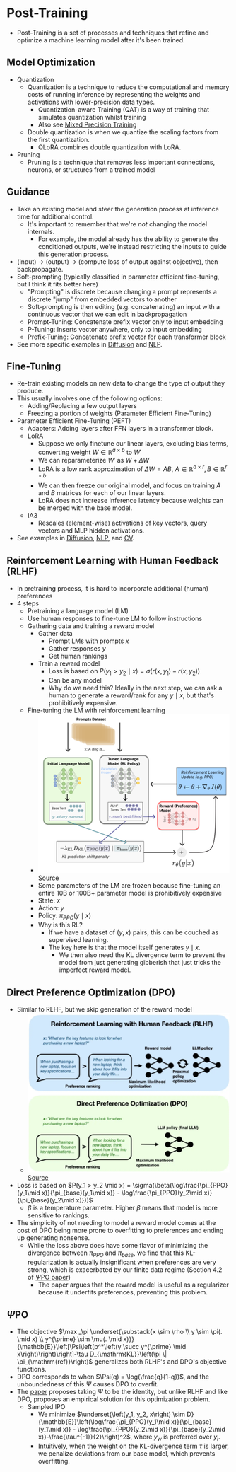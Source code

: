 # Post-Training

- Post-Training  is a set of processes and techniques that refine and optimize a machine learning model after it's been trained.

## Model Optimization

- Quantization
  - Quantization is a technique to reduce the computational and memory costs of running inference by representing the weights and activations with lower-precision data types.
    - Quantization-aware Training (QAT) is a way of training that simulates quantization whilst training
    - Also see [Mixed Precision Training](../25_compuational_performance/notes.md)
  - Double quantization is when we quantize the scaling factors from the first quantization.
    - QLoRA combines double quantization with LoRA.
- Pruning
  - Pruning is a technique that removes less important connections, neurons, or structures from a trained model 

## Guidance

- Take an existing model and steer the generation process at inference time for additional control.
  - It's important to remember that we're _not_ changing the model internals. 
    - For example, the model already has the ability to generate the conditioned outputs, we're instead restricting the inputs to guide this generation process. 
- (input) -> (output) -> (compute loss of output against objective), then backpropagate.
- Soft-prompting (typically classified in parameter efficient fine-tuning, but I think it fits better here)
  - "Prompting" is discrete because changing a prompt represents a discrete "jump" from embedded vectors to another
  - Soft-prompting is then editing (e.g. concatenating) an input with a continuous vector that we can edit in backpropagation
  - Prompt-Tuning: Concatenate prefix vector only to input embedding
  - P-Tuning: Inserts vector anywhere, only to input embedding
  - Prefix-Tuning: Concatenate prefix vector for each transformer block
- See more specific examples in [Diffusion](../10_diffusion/notes.md) and [NLP](../17_nlp/post_training.md). 

## Fine-Tuning

- Re-train existing models on new data to change the type of output they produce.
- This usually involves one of the following options:
  - Adding/Replacing a few output layers
  - Freezing a portion of weights (Parameter Efficient Fine-Tuning)
- Parameter Efficient Fine-Tuning (PEFT)
  - Adapters: Adding layers after FFN layers in a transformer block.
  - LoRA
    - Suppose we only finetune our linear layers, excluding bias terms, converting weight $W \in \mathbb{R}^{a \times b}$ to $W'$
    - We can reparameterize $W'$ as $W + \Delta W$
    - LoRA is a low rank approximation of $\Delta W = AB$, $A \in \mathbb{R}^{a \times r}, B \in \mathbb{R}^{r \times b}$
    - We can then freeze our original model, and focus on training $A$ and $B$ matrices for each of our linear layers.
    - LoRA does not increase inference latency because weights can be merged with the base model. 
  - IA3
    - Rescales (element-wise) activations of key vectors, query vectors and MLP hidden activations.
- See examples in [Diffusion](../10_diffusion/notes.md), [NLP](../17_nlp/post_training.md), and [CV](../16_computer_vision/notes.md).

## Reinforcement Learning with Human Feedback (RLHF)

- In pretraining process, it is hard to incorporate additional (human) preferences
- 4 steps
  - Pretraining a language model (LM)
  - Use human responses to fine-tune LM to follow instructions
  - Gathering data and training a reward model
    - Gather data
      - Prompt LMs with prompts $x$
      - Gather responses $y$
      - Get human rankings
    - Train a reward model
      - Loss is based on $P(y_1 > y_2 \mid x) = \sigma(r(x,y_1) - r(x, y_2))$
      - Can be any model
      - Why do we need this? Ideally in the next step, we can ask a human to generate a reward/rank for any $y \mid x$, but that's prohibitively expensive.
  - Fine-tuning the LM with reinforcement learning
    - ![rlhf.png](rlhf.png)[Source](https://huggingface.co/blog/rlhf)
    - Some parameters of the LM are frozen because fine-tuning an entire 10B or 100B+ parameter model is prohibitively expensive
    - State: $x$
    - Action: $y$
    - Policy: $\pi_{PPO}(y \mid x)$
    - Why is this RL? 
      - If we have a dataset of $(y,x)$ pairs, this can be couched as supervised learning.
      - The key here is that the model itself generates $y \mid x$. 
        - We then also need the KL divergence term to prevent the model from just generating gibberish that just tricks the imperfect reward model. 

## Direct Preference Optimization (DPO)

- Similar to RLHF, but we skip generation of the reward model
  - ![dpo.png](dpo.png)[Source](https://github.com/rasbt/LLMs-from-scratch/blob/main/ch07/04_preference-tuning-with-dpo/dpo-from-scratch.ipynb)
- Loss is based on $P(y_1 > y_2 \mid x) = \sigma(\beta(\log\frac{\pi_{PPO}(y_1\mid x)}{\pi_{base}(y_1\mid x)} - \log\frac{\pi_{PPO}(y_2\mid x)}{\pi_{base}(y_2\mid x)}))$
  - $\beta$ is a temperature parameter. Higher $\beta$ means that model is more sensitive to rankings.
- The simplicity of not needing to model a reward model comes at the cost of DPO being more prone to overfitting to preferences and ending up generating nonsense.
  - While the loss above does have some flavor of minimizing the divergence between $\pi_{PPO}$ and $\pi_{base}$, we find that this KL-regularization is actually insignificant when preferences are very strong, which is exacerbated by our finite data regime (Section 4.2 of [$\Psi$PO paper](https://arxiv.org/pdf/2310.12036))
    - The paper argues that the reward model is useful as a regularizer because it underfits preferences, preventing this problem. 

## $\Psi$PO

- The objective $\max _\pi \underset{\substack{x \sim \rho \\ y \sim \pi(. \mid x) \\ y^{\prime} \sim \mu(. \mid x)}}{\mathbb{E}}\left[\Psi\left(p^*\left(y \succ y^{\prime} \mid x\right)\right)\right]-\tau D_{\mathrm{KL}}\left(\pi \| \pi_{\mathrm{ref}}\right)$ generalizes both RLHF's and DPO's objective functions. 
- DPO corresponds to when $\Psi(q) = \log(\frac{q}{1-q})$, and the unboundedness of this $\Psi$ causes DPO to overfit. 
- The [paper](https://arxiv.org/pdf/2310.12036) proposes taking $\Psi$ to be the identity, but unlike RLHF and like DPO, proposes an empirical solution for this optimization problem. 
  - Sampled IPO
    - We minimize $\underset{\left(y_1, y_2, x\right) \sim D}{\mathbb{E}}\left(\log\frac{\pi_{PPO}(y_1\mid x)}{\pi_{base}(y_1\mid x)} - \log\frac{\pi_{PPO}(y_2\mid x)}{\pi_{base}(y_2\mid x)}-\frac{\tau^{-1}}{2}\right)^2$, where $y_w$ is preferred over $y_l$.
    - Intuitively, when the weight on the KL-divergence term $\tau$ is larger, we penalize deviations from our base model, which prevents overfitting.